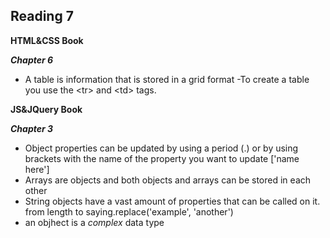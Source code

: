 ## Reading 7

**HTML&CSS Book**  

***Chapter 6***  
- A table is information that is stored in a grid format
  -To create a table you use the \<tr> and \<td> tags. 
  
  
 **JS&JQuery Book**
  
 ***Chapter 3***  
 - Object properties can be updated by using a period (.) or by using brackets with the name of the property you want to update ['name here']
 - Arrays are objects and both objects and arrays can be stored in each other
 - String objects have a vast amount of properties that can be called on it. from length to saying.replace('example', 'another')
 - an objhect is a *complex* data type
